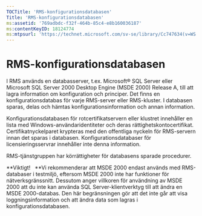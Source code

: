 ```yaml
---
TOCTitle: 'RMS-konfigurationsdatabasen'
Title: 'RMS-konfigurationsdatabasen'
ms:assetid: '769adbdc-f32f-464b-85c4-e8b160036187'
ms:contentKeyID: 18124774
ms:mtpsurl: 'https://technet.microsoft.com/sv-se/library/Cc747634(v=WS.10)'
---
```


RMS-konfigurationsdatabasen
===========================

I RMS används en databasserver, t.ex. Microsoft® SQL Server eller Microsoft SQL Server 2000 Desktop Engine (MSDE 2000) Release A, till att lagra information om konfiguration och principer. Det finns en konfigurationsdatabas för varje RMS-server eller RMS-kluster. I databasen sparas, delas och hämtas konfigurationsinformation och annan information.

Konfigurationsdatabasen för rotcertifikatservern eller klustret innehåller en lista med Windows-användaridentiteter och deras rättighetskontocertifikat. Certifikatnyckelparet krypteras med den offentliga nyckeln för RMS-servern innan det sparas i databasen. Konfigurationsdatabaser för licensieringsservrar innehåller inte denna information.

RMS-tjänstgruppen har körrättigheter för databasens sparade procedurer.

**Viktigt!   **Vi rekommenderar att MSDE 2000 endast används med RMS-databaser i testmiljö, eftersom MSDE 2000 inte har funktioner för nätverksgränssnitt. Dessutom anger villkoren för användning av MSDE 2000 att du inte kan använda SQL Server-klientverktyg till att ändra en MSDE 2000-databas. Den här begränsningen gör att det inte går att visa loggningsinformation och att ändra data som lagras i konfigurationsdatabasen.
